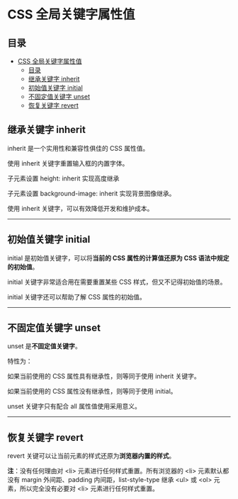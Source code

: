 # CSS 全局关键字属性值

## 目录

- [CSS 全局关键字属性值](#css-全局关键字属性值)
  - [目录](#目录)
  - [继承关键字 inherit](#继承关键字-inherit)
  - [初始值关键字 initial](#初始值关键字-initial)
  - [不固定值关键字 unset](#不固定值关键字-unset)
  - [恢复关键字 revert](#恢复关键字-revert)

## 继承关键字 inherit

inherit 是一个实用性和兼容性俱佳的 CSS 属性值。

使用 inherit 关键字重置输入框的内置字体。

子元素设置 height: inherit 实现高度继承

子元素设置 background-image: inherit 实现背景图像继承。

使用 inherit 关键字，可以有效降低开发和维护成本。

---

## 初始值关键字 initial

initial 是初始值关键字，可以将**当前的 CSS 属性的计算值还原为 CSS 语法中规定的初始值**。

initial 关键字非常适合用在需要重置某些 CSS 样式，但又不记得初始值的场景。

initial 关键字还可以帮助了解 CSS 属性的初始值。

---

## 不固定值关键字 unset

unset 是**不固定值关键字**。

特性为：

如果当前使用的 CSS 属性具有继承性，则等同于使用 inherit 关键字。

如果当前使用的 CSS 属性没有继承性，则等同于使用 initial。

unset 关键字只有配合 all 属性值使用采用意义。

---

## 恢复关键字 revert

revert 关键可以让当前元素的样式还原为**浏览器内置的样式**。

**注**：没有任何理由对 \<li> 元素进行任何样式重置。所有浏览器的 \<li> 元素默认都没有 margin 外间距、padding 内间距，list-style-type 继承 \<ul> 或 \<ol> 元素，所以完全没有必要对 \<li> 元素进行任何样式重置。
